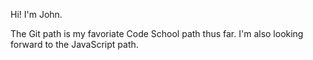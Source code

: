 Hi! I'm John.

The Git path is my favoriate Code School path thus far. I'm also looking forward to the JavaScript path.
